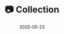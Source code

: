---
title: '📷 Collection'
date: '2025-05-23'
image: 'https://cdn.diblasio.social/static/photos/2025/20250523_181812.jpg'
thumbnail: 'https://cdn.diblasio.social/static/photos/2025/thumbnails/20250523_181812.jpg'
alt_text: "A black shelf with vinyl records, books, a white device, and baskets against a yellow wall."
tags:
  - "#Photography"
  - "#VinylCollection"
  - "#MusicLovers"
  - "#VinylRecords"
  - "#FujifilmXT4"
  - "#Huizen"
  - "#Netherlands"
description: ''
created_date: '2025-05-23'
location: "Unknown location"
exif_data: "FUJIFILM X-T20 XF27mmF2.8 (1/125 | f/2.8 | ISO 1250)"
draft: false
---